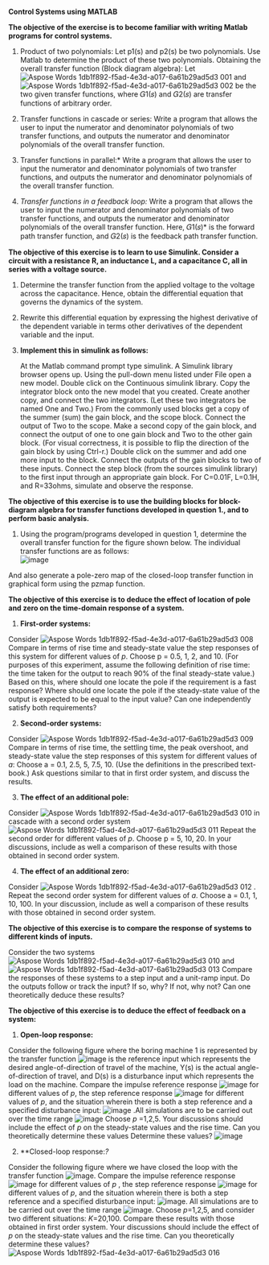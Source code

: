 ﻿**Control Systems using MATLAB**


**The objective of the exercise is to become familiar with writing Matlab programs for control systems.**
   1.    Product of two polynomials: Let p1(s) and p2(s) be two polynomials. Use Matlab to determine the product of these two polynomials. 
Obtaining the overall transfer function (Block diagram algebra):
Let ![Aspose Words 1db1f892-f5ad-4e3d-a017-6a61b29ad5d3 001](https://user-images.githubusercontent.com/76071184/144806674-9e82f894-cef4-4943-ae4f-8d38f90206c8.png) and ![Aspose Words 1db1f892-f5ad-4e3d-a017-6a61b29ad5d3 002](https://user-images.githubusercontent.com/76071184/144806703-a01a0b63-4055-48c2-9ac9-88496a6bb68b.png) be the two given transfer functions, where 𝐺1(𝑠) and 𝐺2(𝑠) are transfer functions of arbitrary order. 

   2.    Transfer functions in cascade or series: Write a program that allows the user to input the numerator and denominator polynomials of two transfer functions, and outputs the numerator and denominator polynomials of the overall transfer function. 
  
   3.    Transfer functions in parallel:* Write a program that allows the user to input the numerator and denominator polynomials of two transfer functions, and outputs the numerator and denominator polynomials of the overall transfer function. 

   4.    *Transfer functions in a feedback loop:* Write a program that allows the user to input the numerator and denominator polynomials of two transfer functions, and outputs the numerator and denominator polynomials of the overall transfer function. Here, 𝐺1(𝑠)* is the forward path transfer function, and 𝐺2(𝑠) is the feedback path transfer function.
   
**The objective of this exercise is to learn to use Simulink. Consider a circuit with a resistance R, an inductance L, and a capacitance C, all in series with a voltage source.** 
  
   1. Determine the transfer function from the applied voltage to the voltage across the capacitance. Hence, obtain the differential equation that governs the dynamics of the system.
   
   2. Rewrite this differential equation by expressing the highest derivative of the dependent variable in terms other derivatives of the dependent variable and the input. 
   
   3. **Implement this in simulink as follows:**
   
      At the Matlab command prompt type simulink. A Simulink library browser opens up. Using the pull-down menu listed under File open a new model. Double click on the Continuous simulink library. Copy the integrator block onto the new model that you created. Create another copy, and connect the two integrators. (Let these two integrators be named One and Two.) From the commonly used blocks get a copy of the summer (sum) the gain block, and the scope block. Connect the output of Two to the scope. Make a second copy of the gain block, and connect the output of one to one gain block and Two to the other gain block. (For visual correctness, it is possible to flip the direction of the gain block by using Ctrl-r.) Double click on the summer and add one more input to the block. Connect the outputs of the gain blocks to two of these inputs. Connect the step block (from the sources simulink library) to the first input through an appropriate gain block. For C=0.01F, L=0.1H, and R=33ohms, simulate and observe the response. 
     
**The objective of this exercise is to use the building blocks for block-diagram algebra for transfer functions developed in question 1., and to perform basic analysis.**

   1. Using the program/programs developed in question 1, determine the overall transfer function for the figure shown below. The individual transfer functions are as follows:   
![image](https://user-images.githubusercontent.com/76071184/144807744-33c40a23-1785-4a4a-8f0f-d688ef1513a2.png) 

And also generate a pole-zero map of the closed-loop transfer function in graphical form using the pzmap function.


**The objective of this exercise is to deduce the effect of location of pole and zero on the time-domain response of a system.**

   1.    **First-order systems:**
   
   Consider ![Aspose Words 1db1f892-f5ad-4e3d-a017-6a61b29ad5d3 008](https://user-images.githubusercontent.com/76071184/144808071-7e1987b5-2dab-4a11-8fbc-be10d6d68747.png) Compare in terms of rise time and steady-state value the step responses of this system for different values of *p*. Choose p = 0.5, 1, 2, and 10. (For purposes of this experiment, assume the following definition of rise time: the time taken for the output to reach 90% of the final steady-state value.) Based on this, where should one locate the pole if the requirement is a fast response? Where should one locate the pole if the steady-state value of the output is expected to be equal to the input value? Can one independently satisfy both requirements? 

   2.    **Second-order systems:**
   
   Consider ![Aspose Words 1db1f892-f5ad-4e3d-a017-6a61b29ad5d3 009](https://user-images.githubusercontent.com/76071184/144808208-997d8b29-d0a4-4b9d-820f-f00cb0649576.png) Compare in terms of rise time, the settling time, the peak overshoot, and steady-state value the step responses of this system for different values of *a*: Choose a = 0.1, 2.5, 5, 7.5, 10. (Use the definitions in the prescribed text-book.) Ask questions similar to that in first order system, and discuss the results. 

   3.    **The effect of an additional pole:**
  
   Consider ![Aspose Words 1db1f892-f5ad-4e3d-a017-6a61b29ad5d3 010](https://user-images.githubusercontent.com/76071184/144808321-8fb15dc5-3d92-42b2-96ce-877f73bd6708.png) in cascade with a second order system ![Aspose Words 1db1f892-f5ad-4e3d-a017-6a61b29ad5d3 011](https://user-images.githubusercontent.com/76071184/144808411-dc76c3c3-38db-4237-875e-a46b3e66d460.png) Repeat the second order for different values of *p*. Choose p = 5, 10, 20. In your discussions, include as well a comparison of these results with those obtained in second order system. 

   4.    **The effect of an additional zero:**
  
   Consider ![Aspose Words 1db1f892-f5ad-4e3d-a017-6a61b29ad5d3 012](https://user-images.githubusercontent.com/76071184/144808806-b492d2ce-58c9-47e6-902e-6bfab484228a.png)
 . Repeat the second order system for different values of *a*. Choose a = 0.1, 1, 10, 100. In your discussion, include as well a comparison of these results with those obtained in second order system. 


**The objective of this exercise is to compare the response of systems to different kinds of inputs.**

Consider the two systems ![Aspose Words 1db1f892-f5ad-4e3d-a017-6a61b29ad5d3 010](https://user-images.githubusercontent.com/76071184/144809016-56f9aecd-2936-4dd7-90bf-91f977dd2254.png) and ![Aspose Words 1db1f892-f5ad-4e3d-a017-6a61b29ad5d3 013](https://user-images.githubusercontent.com/76071184/144809030-e1182a8b-e692-4423-ac9c-3474e369d691.png) Compare the responses of these systems to a step  input and a unit-ramp input. Do the outputs follow or track the input? If so, why? If not, why not? Can one theoretically deduce these results? 

**The objective of this exercise is to deduce the effect of feedback on a system:**

   1.    **Open-loop response:**
   
   Consider the following figure where the boring machine 1 is represented by the transfer function ![image](https://user-images.githubusercontent.com/76071184/144809407-03b38c3d-6f90-4c8e-9922-778165db9203.png) is the reference input which represents the desired angle-of-direction of travel of the machine, Y(s) is the actual angle-of-direction of travel, and D(s) is a disturbance input which represents the load on the machine.  Compare the impulse reference response ![image](https://user-images.githubusercontent.com/76071184/144809664-5eb591d5-e48a-4b99-b43a-0f7c5a5e3583.png) for different values of *p*, the step reference response ![image](https://user-images.githubusercontent.com/76071184/144809753-16b54f90-1331-4eb6-9e8d-1494537403a1.png) for different values of *p*, and the situation wherein there is both a step reference and a specified disturbance input: ![image](https://user-images.githubusercontent.com/76071184/144809857-f7b141ee-e58a-45d8-af49-02b42b169464.png)
.All simulations are to be carried out over the time range ![image](https://user-images.githubusercontent.com/76071184/144809945-12aebbdc-d560-4ad6-884a-2ec72343c2ac.png)
 Choose *p* =1,2,5. Your discussions should include the effect of *p* on the steady-state values and the rise time. Can you theoretically determine these values Determine these values?  ![image](https://user-images.githubusercontent.com/76071184/144810237-273a9ff1-10fb-4935-82f8-b2ca9e0deac1.png)


   2.    **Closed-loop response:*?*
   
   Consider the following figure where we have closed the loop with the transfer function ![image](https://user-images.githubusercontent.com/76071184/144810583-eef6c40d-402d-4522-a05d-692690e7aca4.png). Compare the impulse reference response ![image](https://user-images.githubusercontent.com/76071184/144810661-5fddaea9-0943-42d8-aa49-a485f69623a8.png) for different values of *p* , the step reference response ![image](https://user-images.githubusercontent.com/76071184/144810720-822441e6-59e6-4d68-acfe-4952d4d32bb8.png) for different values of *p*, and the situation wherein there is both a step reference and a specified disturbance input: ![image](https://user-images.githubusercontent.com/76071184/144810865-02784276-2ff8-46d1-bf4b-3d6a2932c45f.png). All simulations are to be carried out over the time range ![image](https://user-images.githubusercontent.com/76071184/144810974-aba15667-809b-40eb-9410-0c6e81ec8520.png). Choose *p*=1,2,5, and consider two different situations: *K*=20,100. Compare these results with those obtained in first order system. Your discussions should include the effect of *p* on the steady-state values and the rise time. Can you theoretically determine these values? ![Aspose Words 1db1f892-f5ad-4e3d-a017-6a61b29ad5d3 016](https://user-images.githubusercontent.com/76071184/144811128-695ac3f0-f313-4914-b352-640886c0c7cd.png)
